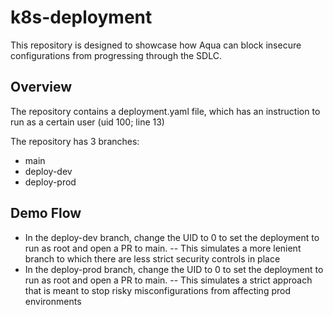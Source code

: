 # k8s-deployment

This repository is designed to showcase how Aqua can block insecure configurations from progressing through the SDLC.

## Overview

The repository contains a deployment.yaml file, which has an instruction to run as a certain user (uid 100; line 13)

The repository has 3 branches:
- main
- deploy-dev
- deploy-prod

## Demo Flow
- In the deploy-dev branch, change the UID to 0 to set the deployment to run as root and open a PR to main.
-- This simulates a more lenient branch to which there are less strict security controls in place
- In the deploy-prod branch, change the UID to 0 to set the deployment to run as root and open a PR to main.
-- This simulates a strict approach that is meant to stop risky misconfigurations from affecting prod environments
